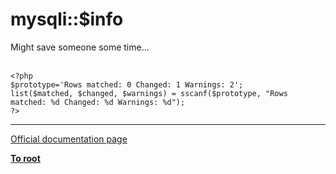 # mysqli::$info



Might save someone some time...<br><br>

```
<?php
$prototype='Rows matched: 0 Changed: 1 Warnings: 2';
list($matched, $changed, $warnings) = sscanf($prototype, "Rows matched: %d Changed: %d Warnings: %d");
?>
```
  

---

[Official documentation page](https://www.php.net/manual/en/mysqli.info.php)

**[To root](/README.md)**